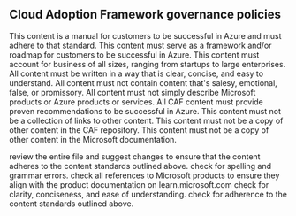 ## Cloud Adoption Framework governance policies 
This content is a manual for customers to be successful in Azure and must adhere to that standard.
This content must serve as a framework and/or roadmap for customers to be successful in Azure.
This content must account for business of all sizes, ranging from startups to large enterprises.
All content must be written in a way that is clear, concise, and easy to understand.
All content must not contain content that's salesy, emotional, false, or promissory.
All content must not simply describe Microsoft products or Azure products or services.
All CAF content must provide proven recommendations to be successful in Azure.
This content must not be a collection of links to other content.
This content must not be a copy of other content in the CAF repository.
This content must not be a copy of other content in the Microsoft documentation.


review the entire file and suggest changes to ensure that the content adheres to the content standards outlined above.
check for spelling and grammar errors.
check all references to Microsoft products to ensure they align with the product documentation on learn.microsoft.com
check for clarity, conciseness, and ease of understanding.
check for adherence to the content standards outlined above.

